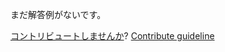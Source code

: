 
まだ解答例がないです。

[コントリビュートしませんか](https://github.com/BFEdev/BFE.dev-solutions/blob/main/question/what-happens-after-entering-a-url-in-browser-address-bar_ja.md)?  [Contribute guideline](https://github.com/BFEdev/BFE.dev-solutions#how-to-contribute)
